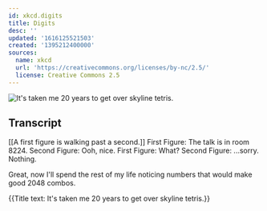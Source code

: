 ```yaml
---
id: xkcd.digits
title: Digits
desc: ''
updated: '1616125521503'
created: '1395212400000'
sources:
  name: xkcd
  url: 'https://creativecommons.org/licenses/by-nc/2.5/'
  license: Creative Commons 2.5
---
```

![It's taken me 20 years to get over skyline tetris.](https://imgs.xkcd.com/comics/digits.png)

## Transcript
[[A first figure is walking past a second.]]
First Figure: The talk is in room 8224.
Second Figure: Ooh, nice.
First Figure: What?
Second Figure: ...sorry. Nothing.

Great, now I'll spend the rest of my life noticing numbers that would make good 2048 combos.

{{Title text: It's taken me 20 years to get over skyline tetris.}}
